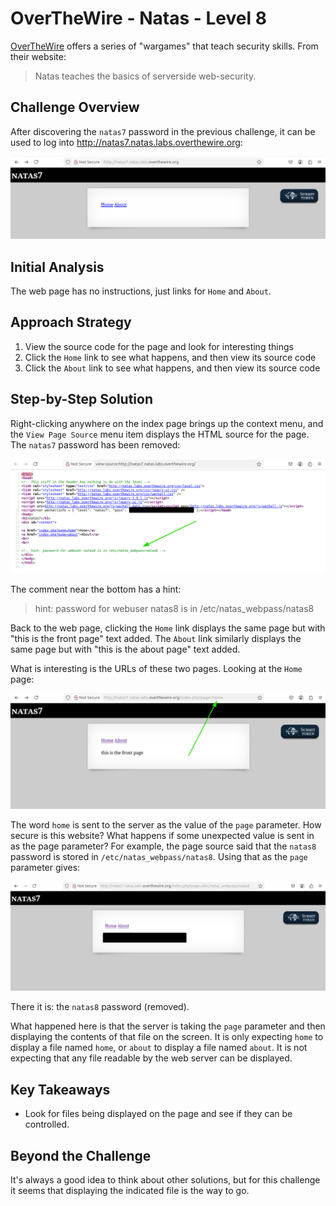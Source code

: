 # OverTheWire - Natas - Level 8

[OverTheWire](https://overthewire.org) offers a series of "wargames" that teach
security skills. From their website:

> Natas teaches the basics of serverside web-security.

## Challenge Overview

After discovering the `natas7` password in the previous challenge, it can be
used to log into http://natas7.natas.labs.overthewire.org:

![The Index Page](images/level_08/00_index_page.png)

## Initial Analysis

The web page has no instructions, just links for `Home` and `About`.

## Approach Strategy

1. View the source code for the page and look for interesting things
1. Click the `Home` link to see what happens, and then view its source code
1. Click the `About` link to see what happens, and then view its source code

## Step-by-Step Solution

Right-clicking anywhere on the index page brings up the context menu, and the
`View Page Source` menu item displays the HTML source for the page. The `natas7`
password has been removed:

![Index Page Source](images/level_08/01_index_page_source.png)

The comment near the bottom has a hint:

> hint: password for webuser natas8 is in /etc/natas_webpass/natas8

Back to the web page, clicking the `Home` link displays the same page but with
"this is the front page" text added. The `About` link similarly displays the
same page but with "this is the about page" text added.

What is interesting is the URLs of these two pages. Looking at the `Home` page:

![The Home Page](images/level_08/02_home_page.png)

The word `home` is sent to the server as the value of the `page` parameter. How
secure is this website? What happens if some unexpected value is sent in as the
page parameter? For example, the page source said that the `natas8` password is
stored in `/etc/natas_webpass/natas8`. Using that as the `page` parameter gives:

![The Password](images/level_08/03_password.png)

There it is: the `natas8` password (removed).

What happened here is that the server is taking the `page` parameter and then
displaying the contents of that file on the screen. It is only expecting `home`
to display a file named `home`, or `about` to display a file named `about`. It
is not expecting that any file readable by the web server can be displayed.

## Key Takeaways

- Look for files being displayed on the page and see if they can be controlled.

## Beyond the Challenge

It's always a good idea to think about other solutions, but for this challenge
it seems that displaying the indicated file is the way to go.

